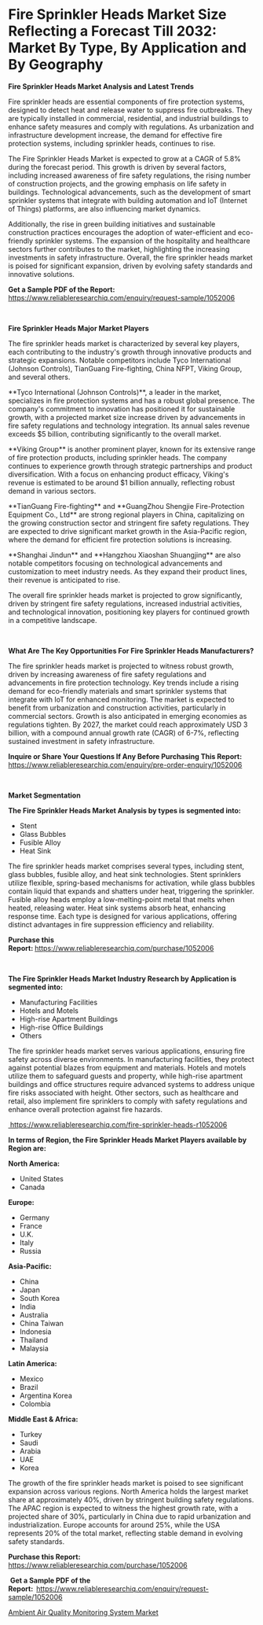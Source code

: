 <p><h1>Fire Sprinkler Heads Market Size Reflecting a Forecast Till 2032: Market By Type, By Application and By Geography</h1></p><p><strong>Fire Sprinkler Heads Market Analysis and Latest Trends</strong></p>
<p><p>Fire sprinkler heads are essential components of fire protection systems, designed to detect heat and release water to suppress fire outbreaks. They are typically installed in commercial, residential, and industrial buildings to enhance safety measures and comply with regulations. As urbanization and infrastructure development increase, the demand for effective fire protection systems, including sprinkler heads, continues to rise.</p><p>The Fire Sprinkler Heads Market is expected to grow at a CAGR of 5.8% during the forecast period. This growth is driven by several factors, including increased awareness of fire safety regulations, the rising number of construction projects, and the growing emphasis on life safety in buildings. Technological advancements, such as the development of smart sprinkler systems that integrate with building automation and IoT (Internet of Things) platforms, are also influencing market dynamics.</p><p>Additionally, the rise in green building initiatives and sustainable construction practices encourages the adoption of water-efficient and eco-friendly sprinkler systems. The expansion of the hospitality and healthcare sectors further contributes to the market, highlighting the increasing investments in safety infrastructure. Overall, the fire sprinkler heads market is poised for significant expansion, driven by evolving safety standards and innovative solutions.</p></p>
<p><strong>Get a Sample PDF of the Report:&nbsp;</strong> <a href="https://www.reliableresearchiq.com/enquiry/request-sample/1052006?utm_campaign=2200&utm_medium=2&utm_source=Github&utm_content=ia&utm_term=18022025&utm_id=fire-sprinkler-heads">https://www.reliableresearchiq.com/enquiry/request-sample/1052006</a></p>
<p>&nbsp;</p>
<p><strong>Fire Sprinkler Heads Major Market Players</strong></p>
<p><p>The fire sprinkler heads market is characterized by several key players, each contributing to the industry's growth through innovative products and strategic expansions. Notable competitors include Tyco International (Johnson Controls), TianGuang Fire-fighting, China NFPT, Viking Group, and several others.</p><p>**Tyco International (Johnson Controls)**, a leader in the market, specializes in fire protection systems and has a robust global presence. The company's commitment to innovation has positioned it for sustainable growth, with a projected market size increase driven by advancements in fire safety regulations and technology integration. Its annual sales revenue exceeds $5 billion, contributing significantly to the overall market.</p><p>**Viking Group** is another prominent player, known for its extensive range of fire protection products, including sprinkler heads. The company continues to experience growth through strategic partnerships and product diversification. With a focus on enhancing product efficacy, Viking's revenue is estimated to be around $1 billion annually, reflecting robust demand in various sectors.</p><p>**TianGuang Fire-fighting** and **GuangZhou Shengjie Fire-Protection Equipment Co., Ltd** are strong regional players in China, capitalizing on the growing construction sector and stringent fire safety regulations. They are expected to drive significant market growth in the Asia-Pacific region, where the demand for efficient fire protection solutions is increasing.</p><p>**Shanghai Jindun** and **Hangzhou Xiaoshan Shuangjing** are also notable competitors focusing on technological advancements and customization to meet industry needs. As they expand their product lines, their revenue is anticipated to rise.</p><p>The overall fire sprinkler heads market is projected to grow significantly, driven by stringent fire safety regulations, increased industrial activities, and technological innovation, positioning key players for continued growth in a competitive landscape.</p></p>
<p>&nbsp;</p>
<p><strong>What Are The Key Opportunities For Fire Sprinkler Heads Manufacturers?</strong></p>
<p><p>The fire sprinkler heads market is projected to witness robust growth, driven by increasing awareness of fire safety regulations and advancements in fire protection technology. Key trends include a rising demand for eco-friendly materials and smart sprinkler systems that integrate with IoT for enhanced monitoring. The market is expected to benefit from urbanization and construction activities, particularly in commercial sectors. Growth is also anticipated in emerging economies as regulations tighten. By 2027, the market could reach approximately USD 3 billion, with a compound annual growth rate (CAGR) of 6-7%, reflecting sustained investment in safety infrastructure.</p></p>
<p><strong>Inquire or Share Your Questions If Any Before Purchasing This Report:</strong> <a href="https://www.reliableresearchiq.com/enquiry/pre-order-enquiry/1052006?utm_campaign=2200&utm_medium=2&utm_source=Github&utm_content=ia&utm_term=18022025&utm_id=fire-sprinkler-heads">https://www.reliableresearchiq.com/enquiry/pre-order-enquiry/1052006</a></p>
<p>&nbsp;</p>
<p><strong>Market Segmentation</strong></p>
<p><strong>The Fire Sprinkler Heads Market Analysis by types is segmented into:</strong></p>
<p><ul><li>Stent</li><li>Glass Bubbles</li><li>Fusible Alloy</li><li>Heat Sink</li></ul></p>
<p><p>The fire sprinkler heads market comprises several types, including stent, glass bubbles, fusible alloy, and heat sink technologies. Stent sprinklers utilize flexible, spring-based mechanisms for activation, while glass bubbles contain liquid that expands and shatters under heat, triggering the sprinkler. Fusible alloy heads employ a low-melting-point metal that melts when heated, releasing water. Heat sink systems absorb heat, enhancing response time. Each type is designed for various applications, offering distinct advantages in fire suppression efficiency and reliability.</p></p>
<p><strong>Purchase this Report:&nbsp;</strong><a href="https://www.reliableresearchiq.com/purchase/1052006?utm_campaign=2200&utm_medium=2&utm_source=Github&utm_content=ia&utm_term=18022025&utm_id=fire-sprinkler-heads">https://www.reliableresearchiq.com/purchase/1052006</a></p>
<p>&nbsp;</p>
<p><strong>The Fire Sprinkler Heads Market Industry Research by Application is segmented into:</strong></p>
<p><ul><li>Manufacturing Facilities</li><li>Hotels and Motels</li><li>High-rise Apartment Buildings</li><li>High-rise Office Buildings</li><li>Others</li></ul></p>
<p><p>The fire sprinkler heads market serves various applications, ensuring fire safety across diverse environments. In manufacturing facilities, they protect against potential blazes from equipment and materials. Hotels and motels utilize them to safeguard guests and property, while high-rise apartment buildings and office structures require advanced systems to address unique fire risks associated with height. Other sectors, such as healthcare and retail, also implement fire sprinklers to comply with safety regulations and enhance overall protection against fire hazards.</p></p>
<p><a href="https://www.reliableresearchiq.com/fire-sprinkler-heads-r1052006?utm_campaign=2200&utm_medium=2&utm_source=Github&utm_content=ia&utm_term=18022025&utm_id=fire-sprinkler-heads">&nbsp;https://www.reliableresearchiq.com/fire-sprinkler-heads-r1052006</a></p>
<p><strong>In terms of Region, the Fire Sprinkler Heads Market Players available by Region are:</strong></p>
<p>
    <p> <strong> North America: </strong>
        <ul>
            <li>United States</li>
            <li>Canada</li>
        </ul>
        </p> 
    <p> <strong> Europe: </strong>
        <ul>
            <li>Germany</li>
            <li>France</li>
            <li>U.K.</li>
            <li>Italy</li>
            <li>Russia</li>
        </ul>
        </p> 
    <p> <strong> Asia-Pacific: </strong>
        <ul>
            <li>China</li>
            <li>Japan</li>
            <li>South Korea</li>
            <li>India</li>
            <li>Australia</li>
            <li>China Taiwan</li>
            <li>Indonesia</li>
            <li>Thailand</li>
            <li>Malaysia</li>
        </ul>
        </p> 
    <p> <strong> Latin America: </strong>
        <ul>
            <li>Mexico</li>
            <li>Brazil</li>
            <li>Argentina Korea</li>
            <li>Colombia</li>
        </ul>
        </p> 
    <p> <strong> Middle East & Africa: </strong>
        <ul>
            <li>Turkey</li>
            <li>Saudi</li>
            <li>Arabia</li>
            <li>UAE</li>
            <li>Korea</li>
        </ul>
    </p>
    </p>
<p><p>The growth of the fire sprinkler heads market is poised to see significant expansion across various regions. North America holds the largest market share at approximately 40%, driven by stringent building safety regulations. The APAC region is expected to witness the highest growth rate, with a projected share of 30%, particularly in China due to rapid urbanization and industrialization. Europe accounts for around 25%, while the USA represents 20% of the total market, reflecting stable demand in evolving safety standards.</p></p>
<p><strong>Purchase this Report: </strong><a href="https://www.reliableresearchiq.com/purchase/1052006?utm_campaign=2200&utm_medium=2&utm_source=Github&utm_content=ia&utm_term=18022025&utm_id=fire-sprinkler-heads">https://www.reliableresearchiq.com/purchase/1052006</a></p>
<p>&nbsp;<strong>Get a Sample PDF of the Report:&nbsp;&nbsp;</strong><a href="https://www.reliableresearchiq.com/enquiry/request-sample/1052006?utm_campaign=2200&utm_medium=2&utm_source=Github&utm_content=ia&utm_term=18022025&utm_id=fire-sprinkler-heads">https://www.reliableresearchiq.com/enquiry/request-sample/1052006</a></p>
<p><strong></strong></p>
<p><p><a href="https://github.com/shondapmbau/Market-Research-Report-List-1/blob/main/ambient-air-quality-monitoring-system-market.md?utm_campaign=2200&utm_medium=2&utm_source=Github&utm_content=ia&utm_term=18022025&utm_id=fire-sprinkler-heads">Ambient Air Quality Monitoring System Market</a></p></p>